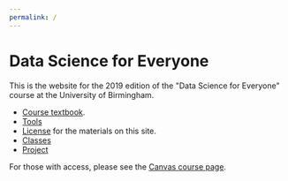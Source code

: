 ```yaml
---
permalink: /
---
```


# Data Science for Everyone

This is the website for the 2019 edition of the "Data Science
for Everyone" course at the University of Birmingham.

* [Course textbook](chapters/01/intro).
* [Tools](tools)
* [License](license) for the materials on this site.
* [Classes](classes)
* [Project](project)

For those with access, please see the [Canvas course
page](https://canvas.bham.ac.uk/courses/40740).
